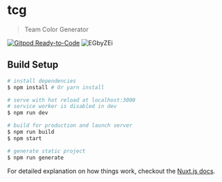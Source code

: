 # tcg

> Team Color Generator

[![Gitpod Ready-to-Code](https://img.shields.io/badge/Gitpod-Ready--to--Code-blue?logo=gitpod)](https://gitpod.io/#https://github.com/lokecarlsson/TCG) 
![EGbyZEi](https://user-images.githubusercontent.com/14079937/55016464-1cc59680-4fef-11e9-8777-e4a600c91be5.png)
## Build Setup

``` bash
# install dependencies
$ npm install # Or yarn install

# serve with hot reload at localhost:3000
# service worker is disabled in dev
$ npm run dev

# build for production and launch server
$ npm run build
$ npm start

# generate static project
$ npm run generate
```

For detailed explanation on how things work, checkout the [Nuxt.js docs](https://github.com/nuxt/nuxt.js).
